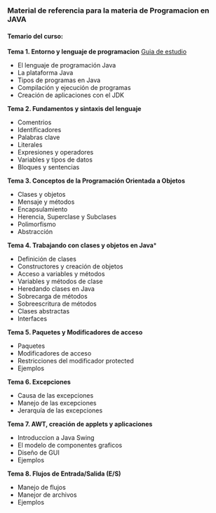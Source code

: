 ### Material de referencia para la materia de Programacion en JAVA

#### Temario del curso:

**Tema 1. Entorno y lenguaje de programacion** [Guia de estudio](POO-GPE_Tema_01_UV.doc)
- El lenguaje de programación Java
- La plataforma Java
- Tipos de programas en Java
- Compilación y ejecución de programas
- Creación de aplicaciones con el JDK
  
**Tema 2. Fundamentos y sintaxis del lenguaje**
- Comentrios
- Identificadores
- Palabras clave
- Literales
- Expresiones y operadores
- Variables y tipos de datos
- Bloques y sentencias

**Tema 3. Conceptos de la Programación Orientada a Objetos**
- Clases y objetos
- Mensaje y métodos
- Encapsulamiento
- Herencia, Superclase y Subclases
- Polimorfismo
- Abstracción

**Tema 4. Trabajando con clases y objetos en Java***
- Definición de clases
- Constructores y creación de objetos
- Acceso a variables y métodos
- Variables y métodos de clase
- Heredando clases en Java
- Sobrecarga de métodos
- Sobreescritura de métodos
- Clases abstractas
- Interfaces

**Tema 5. Paquetes y Modificadores de acceso**
- Paquetes
- Modificadores de acceso
- Restricciones del modificador protected
- Ejemplos

 **Tema 6. Excepciones**
- Causa de las excepciones
- Manejo de las excepciones
- Jerarquía de las excepciones

**Tema 7. AWT, creación de applets y aplicaciones**
- Introduccion a Java Swing
- El modelo de componentes graficos
- Diseño de GUI
- Ejemplos

**Tema 8. Flujos de Entrada/Salida (E/S)**
- Manejo de flujos
- Manejor de archivos
- Ejemplos

